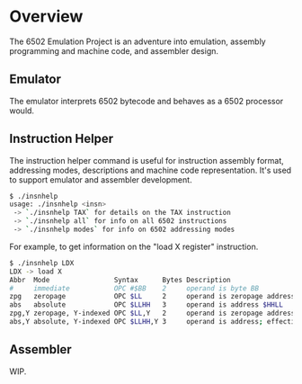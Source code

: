 # Overview
The 6502 Emulation Project is an adventure into emulation, assembly programming and machine code, and assembler design.

## Emulator
The emulator interprets 6502 bytecode and behaves as a 6502 processor would.

## Instruction Helper
The instruction helper command is useful for instruction assembly format, addressing modes, descriptions and machine code representation. It's used to support emulator and assembler development.
```sh
$ ./insnhelp
usage: ./insnhelp <insn>
 -> `./insnhelp TAX` for details on the TAX instruction
 -> `./insnhelp all` for info on all 6502 instructions
 -> `./insnhelp modes` for info on 6502 addressing modes
```

For example, to get information on the "load X register" instruction.
```sh
$ ./insnhelp LDX
LDX -> load X
Abbr  Mode                Syntax      Bytes Description
#     immediate           OPC #$BB    2     operand is byte BB
zpg   zeropage            OPC $LL     2     operand is zeropage address (hi-byte is zero, address = $00LL)
abs   absolute            OPC $LLHH   3     operand is address $HHLL
zpg,Y zeropage, Y-indexed OPC $LL,Y   2     operand is zeropage address; effective address is address incremented by Y without carry
abs,Y absolute, Y-indexed OPC $LLHH,Y 3     operand is address; effective address is address incremented by Y with carry
```

## Assembler
WIP.

